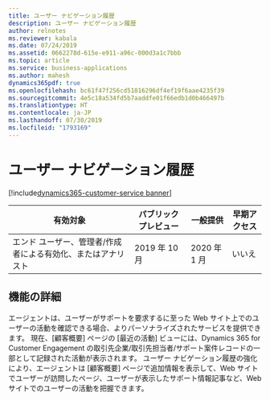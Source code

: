 ```yaml
---
title: ユーザー ナビゲーション履歴
description: ユーザー ナビゲーション履歴
author: relnotes
ms.reviewer: kabala
ms.date: 07/24/2019
ms.assetid: 0662278d-615e-e911-a96c-000d3a1c7bbb
ms.topic: article
ms.service: business-applications
ms.author: mahesh
dynamics365pdf: true
ms.openlocfilehash: bc61f47f256cd51816296df4ef19f6aae4235f39
ms.sourcegitcommit: 4e5c18a534fd5b7aaddfe01f66edb1d0b466497b
ms.translationtype: HT
ms.contentlocale: ja-JP
ms.lasthandoff: 07/30/2019
ms.locfileid: "1793169"
---
```

# <a name="user-navigation-history"></a>ユーザー ナビゲーション履歴
[!include[dynamics365-customer-service banner](../includes/dynamics365-customer-service.md)]

| 有効対象    |  パブリック プレビュー | 一般提供 | 早期アクセス |
| ---------- | ---------- |---------- |---------- |
|エンド ユーザー、管理者/作成者による有効化、またはアナリスト|2019 年 10 月| 2020 年 1 月|いいえ |






## <a name="feature-details"></a>機能の詳細
<!--feature detail start -->
エージェントは、ユーザーがサポートを要求するに至った Web サイト上でのユーザーの活動を確認できる場合、よりパーソナライズされたサービスを提供できます。  現在、[顧客概要] ページの [最近の活動] ビューには、Dynamics 365 for Customer Engagement の取引先企業/取引先担当者/サポート案件レコードの一部として記録された活動が表示されます。 ユーザー ナビゲーション履歴の強化により、エージェントは [顧客概要] ページで追加情報を表示して、Web サイトでユーザーが訪問したページ、ユーザーが表示したサポート情報記事など、Web サイトでのユーザーの活動を把握できます。
<!--feature detail end -->











